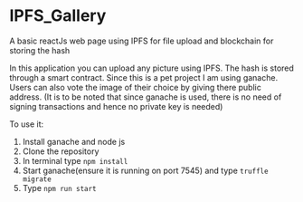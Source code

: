 # IPFS_Gallery
A basic reactJs web page using IPFS for file upload and blockchain for storing the hash

In this application you can upload any picture using IPFS. The hash is stored through a smart contract. Since this is a pet project I am using ganache. Users can also vote the image of their choice by giving there public address. (It is to be noted that since ganache is used, there is no need of signing transactions and hence no private key is needed)

To use it:
1. Install ganache and node js
2. Clone the repository
3. In terminal type
    ```npm install```
4. Start ganache(ensure it is running on port 7545) and type 
    ```truffle migrate```
5. Type 
    ```npm run start```
